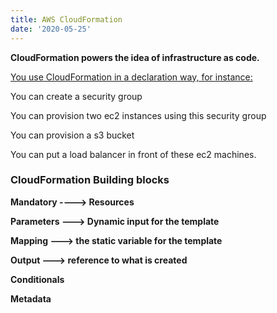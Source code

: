 ```yaml
---
title: AWS CloudFormation
date: '2020-05-25'
---
```


**CloudFormation powers the idea of infrastructure as code.**

<u>You use CloudFormation in a declaration way, for instance:</u>

You can create a security group

You can provision two ec2 instances using this security group

You can provision a s3 bucket

You can put a load balancer in front of these ec2 machines.

### CloudFormation Building blocks

**Mandatory ----> Resources**

**Parameters ---> Dynamic input for the template**

**Mapping ---> the static variable for the template**

**Output ---> reference to what is created**

**Conditionals**

**Metadata**
